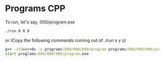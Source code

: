 # Programs CPP

To run, let\'s say, 000/program.exe


```cmd
./run 0 0 0
```

or (Copy the following commands coming out of ./run x y z)


```cmd
g++ -std=c++0x -o programs/000/000/000/program programs/000/000/000/program.cpp
start programs/000/000/000/program.exe
```